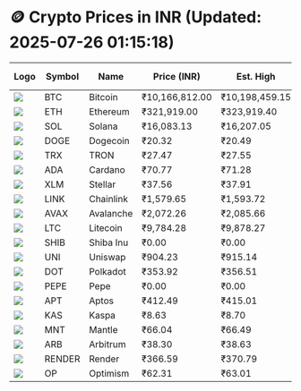 # 🪙 Crypto Prices in INR (Updated: 2025-07-26 01:15:18)

| Logo | Symbol | Name       | Price (INR) | Est. High | Est. Low | Gross Profit | Fees | Net Profit | ROI % |
|------|--------|------------|-------------|-----------|----------|---------------|------|-------------|--------|
| ![](https://coin-images.coingecko.com/coins/images/1/large/bitcoin.png?1696501400) | BTC    | Bitcoin    | ₹10,166,812.00 | ₹10,198,459.15 | ₹10,135,164.85 | ₹624.50 | ₹200.00 | ₹424.50 | 0.42% |
| ![](https://coin-images.coingecko.com/coins/images/279/large/ethereum.png?1696501628) | ETH    | Ethereum   | ₹321,919.00 | ₹323,919.40 | ₹319,918.60 | ₹1,250.57 | ₹200.00 | ₹1,050.57 | 1.05% |
| ![](https://coin-images.coingecko.com/coins/images/4128/large/solana.png?1718769756) | SOL    | Solana     | ₹16,083.13 | ₹16,207.05 | ₹15,959.21 | ₹1,552.97 | ₹200.00 | ₹1,352.97 | 1.35% |
| ![](https://coin-images.coingecko.com/coins/images/5/large/dogecoin.png?1696501409) | DOGE   | Dogecoin   | ₹20.32 | ₹20.49 | ₹20.15 | ₹1,712.37 | ₹200.00 | ₹1,512.37 | 1.51% |
| ![](https://coin-images.coingecko.com/coins/images/1094/large/tron-logo.png?1696502193) | TRX    | TRON       | ₹27.47 | ₹27.55 | ₹27.39 | ₹580.49 | ₹200.00 | ₹380.49 | 0.38% |
| ![](https://coin-images.coingecko.com/coins/images/975/large/cardano.png?1696502090) | ADA    | Cardano    | ₹70.77 | ₹71.28 | ₹70.26 | ₹1,460.35 | ₹200.00 | ₹1,260.35 | 1.26% |
| ![](https://coin-images.coingecko.com/coins/images/100/large/fmpFRHHQ_400x400.jpg?1735231350) | XLM    | Stellar    | ₹37.56 | ₹37.91 | ₹37.21 | ₹1,878.50 | ₹200.00 | ₹1,678.50 | 1.68% |
| ![](https://coin-images.coingecko.com/coins/images/877/large/chainlink-new-logo.png?1696502009) | LINK   | Chainlink  | ₹1,579.65 | ₹1,593.72 | ₹1,565.58 | ₹1,796.84 | ₹200.00 | ₹1,596.84 | 1.60% |
| ![](https://coin-images.coingecko.com/coins/images/12559/large/Avalanche_Circle_RedWhite_Trans.png?1696512369) | AVAX   | Avalanche  | ₹2,072.26 | ₹2,085.66 | ₹2,058.87 | ₹1,301.20 | ₹200.00 | ₹1,101.20 | 1.10% |
| ![](https://coin-images.coingecko.com/coins/images/2/large/litecoin.png?1696501400) | LTC    | Litecoin   | ₹9,784.28 | ₹9,878.27 | ₹9,690.29 | ₹1,939.91 | ₹200.00 | ₹1,739.91 | 1.74% |
| ![](https://coin-images.coingecko.com/coins/images/11939/large/shiba.png?1696511800) | SHIB   | Shiba Inu  | ₹0.00 | ₹0.00 | ₹0.00 | ₹2,008.21 | ₹200.00 | ₹1,808.21 | 1.81% |
| ![](https://coin-images.coingecko.com/coins/images/12504/large/uniswap-logo.png?1720676669) | UNI    | Uniswap    | ₹904.23 | ₹915.14 | ₹893.32 | ₹2,442.46 | ₹200.00 | ₹2,242.46 | 2.24% |
| ![](https://coin-images.coingecko.com/coins/images/12171/large/polkadot.png?1696512008) | DOT    | Polkadot   | ₹353.92 | ₹356.51 | ₹351.33 | ₹1,472.96 | ₹200.00 | ₹1,272.96 | 1.27% |
| ![](https://coin-images.coingecko.com/coins/images/29850/large/pepe-token.jpeg?1696528776) | PEPE   | Pepe       | ₹0.00 | ₹0.00 | ₹0.00 | ₹1,802.89 | ₹200.00 | ₹1,602.89 | 1.60% |
| ![](https://coin-images.coingecko.com/coins/images/26455/large/aptos_round.png?1696525528) | APT    | Aptos      | ₹412.49 | ₹415.01 | ₹409.97 | ₹1,227.15 | ₹200.00 | ₹1,027.15 | 1.03% |
| ![](https://coin-images.coingecko.com/coins/images/25751/large/kaspa-icon-exchanges.png?1696524837) | KAS    | Kaspa      | ₹8.63 | ₹8.70 | ₹8.56 | ₹1,541.34 | ₹200.00 | ₹1,341.34 | 1.34% |
| ![](https://coin-images.coingecko.com/coins/images/30980/large/Mantle-Logo-mark.png?1739213200) | MNT    | Mantle     | ₹66.04 | ₹66.49 | ₹65.59 | ₹1,372.16 | ₹200.00 | ₹1,172.16 | 1.17% |
| ![](https://coin-images.coingecko.com/coins/images/16547/large/arb.jpg?1721358242) | ARB    | Arbitrum   | ₹38.30 | ₹38.63 | ₹37.97 | ₹1,754.15 | ₹200.00 | ₹1,554.15 | 1.55% |
| ![](https://coin-images.coingecko.com/coins/images/11636/large/rndr.png?1696511529) | RENDER | Render     | ₹366.59 | ₹370.79 | ₹362.39 | ₹2,318.78 | ₹200.00 | ₹2,118.78 | 2.12% |
| ![](https://coin-images.coingecko.com/coins/images/25244/large/Optimism.png?1696524385) | OP     | Optimism   | ₹62.31 | ₹63.01 | ₹61.61 | ₹2,274.00 | ₹200.00 | ₹2,074.00 | 2.07% |
